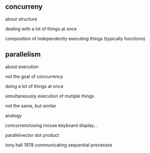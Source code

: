 ## concurreny

about structure

dealing with a lot of things at once

composition of independently executing things (typically functions)

## parallelism

about execution

not the goal of concurrency

doing a lot of things at once

simultaneously execution of mutiple things

not the same, but similar

analogy

concurrenctusing mouse keyboard display...

parallelvector dot product

tony hall 1978 communicating sequential processes
